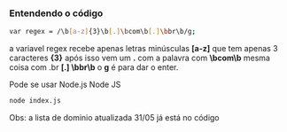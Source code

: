 ### Entendendo o código

```sh
var regex = /\b[a-z]{3}\b[.]\bcom\b[.]\bbr\b/g;
```

a variavel regex recebe apenas letras minúsculas **[a-z]** que tem apenas 3 caracteres **{3}** 
após isso vem um **.** com a palavra com **\bcom\b** 
mesma coisa com .br **[.] \bbr\b** o **g** é para dar o enter.

Pode se usar Node.js Node JS
```sh
node index.js
```
Obs: a lista de dominio atualizada 31/05 já está no código
